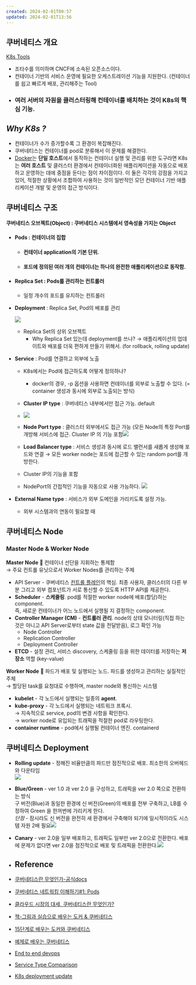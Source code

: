 ```yaml
---
created: 2024-02-01T09:57
updated: 2024-02-01T13:56
---
```

## **쿠버네티스 개요**

[K8s Tools](https://overcast.blog/13-kubernetes-tools-your-should-know-in-2024-4e857124c176)

- 조타수를 의미하며 CNCF에 소속된 오픈소스이다.
- 컨테이너 기반의 서비스 운영에 필요한 오케스트레이션 기능을 지원한다. (컨테이너를 쉽고 빠르게 배포, 관리해주는 Tool)
- ### **여러 서버의 자원을 클러스터링해 컨테이너를 배치하는 것**이 K8s의 핵심 기능.
    

## **_Why K8s ?_**

- 컨테이너가 수가 증가할수록 그 환경이 복잡해진다.
- 쿠버네티스는 컨테이너를 pod로 분류해서 이 문제를 해결한다.
- [Docker](app://obsidian.md/Docker)는 **단일 호스트**에서 동작하는 컨테이너 실행 및 관리를 위한 도구라면 K8s는 **여러 호스트** 및 클러스터 환경에서 컨테이너화된 애플리케이션을 자동으로 배포하고 운영하는 데에 중점을 둔다는 점이 차이점이다. 이 둘은 각각의 강점을 가지고 있어, 적절한 상황에서 조합하여 사용하는 것이 일반적인 모던 컨테이너 기반 애플리케이션 개발 및 운영의 접근 방식이다.

## **쿠버네티스 구조**

**쿠버네티스 오브젝트(Object) : 쿠버네티스 시스템에서 영속성을 가지는 Object**

- #### **Pods** : 컨테이너의 집합
    
    - #### 컨테이너 application의 기본 단위. 
        
    - #### 포드에 정의된 여러 개의 컨테이너는 하나의 완전한 애플리케이션으로 동작함.
        
- #### **Replica Set** : Pods를 관리하는 컨트롤러
    
    - 일정 개수의 포드를 유지하는 컨트롤러
- **Deployment** : Replica Set, Pod의 배포를 관리
    
    ![](https://blog.kakaocdn.net/dn/cLoH0P/btq7WVyob2b/MoxhDlL08W61ktDs70cVkk/img.png)
    - Replica Set의 상위 오브젝트
        - Why Replica Set 있는데 deployment를 쓰나? → 애플리케이션의 업데이트와 배포를 더욱 편하게 만들기 위해서. (for rollback, rolling update)
- **Service** : Pod를 연결하고 외부에 노출
    - K8s에서는 Pod에 접근하도록 어떻게 정의하나?
        - docker의 경우, -p 옵션을 사용하면 컨테이너를 외부로 노출할 수 있다. (= container 생성과 동시에 외부로 노출되는 방식)
    - **Cluster IP type** : 쿠버네티스 내부에서만 접근 가능. default
    - ![](https://i.stack.imgur.com/48cdO.png)

    - **Node Port type** : 클러스터 외부에서도 접근 가능 (모든 Node의 특정 Port를 개방해 서비스에 접근. Cluster IP 의 기능 포함![](https://i.stack.imgur.com/tTesc.png)
    - **Load Balancer type** : 서비스 생성과 동시에 로드 밸런서를 새롭게 생성해 포드와 연결 → 모든 worker node는 포드에 접근할 수 있는 random port를 개방한다. 
	- Cluster IP의 기능을 포함
	- NodePort의 간접적인 기능을 자동으로 사용 가능하다.
	![](https://i.stack.imgur.com/LiUCz.png)

- **External Name type** : 서비스가 외부 도메인을 가리키도록 설정 가능.
	- 외부 시스템과의 연동이 필요할 때

## **쿠버네티스 Node**

### **Master Node & Worker Node**

**Master Node** 🔑 컨테이너 선단을 지휘하는 통제함  
→ 주요 컨트롤 유닛으로서 Worker Nodes를 관리하는 주체

- API Server - 쿠버네티스 [컨트롤 플레인](https://kubernetes.io/ko/docs/reference/glossary/?all=true#term-control-plane)의 핵심. 최종 사용자, 클러스터의 다른 부분 그리고 외부 컴포넌트가 서로 통신할 수 있도록 HTTP API를 제공한다.
- **Scheduler** - **스케줄링**. pod를 적절한 worker node에 배포(할당)하는 component.  
    즉, 새로운 컨테이너가 어느 노드에서 실행될 지 결정하는 component.
- **Controller Manager (CM)** - **컨트롤러 관리**. node의 상태 모니터링(직접 하는 것은 아니고 API Server로부터 state 값을 전달받음), 로그 확인 가능
    - Node Controller
    - Replication Controller
    - Deployment Controller
- **ETCD** - 설정 관리, 서비스 discovery, 스케줄링 등을 위한 데이터를 저장하는 **저장소** 역할 (key-value)

**Worker Node** 🔑 파드가 배포 및 실행되는 노드. 파드를 생성하고 관리하는 실질적인 주체  
→ 할당된 task를 요청대로 수행하며, master node와 통신하는 시스템

- **kubelet** - 각 노드에서 실행되는 일종의 **agent**.
- **kube-proxy** - 각 노드에서 실행되는 네트워크 프록시.  
    → 지속적으로 service, pod의 변경 사항을 확인한다.  
    → worker node로 유입되는 트래픽을 적절한 pod로 라우팅한다.
- **container runtime** - pod에서 실행될 컨테이너 엔진. containerd

## **쿠버네티스 Deployment**

- **Rolling update** - 정해진 비율만큼의 파드만 점진적으로 배포. 최소한의 오버헤드와 다운타임  
    ![](https://blog.kakaocdn.net/dn/cr1u0N/btrcHEqx8a9/cCSOcRVlKzBpc89rWjkWY0/img.png)
- **Blue/Green** - ver 1.0 과 ver 2.0 을 구성하고, 트래픽을 ver 2.0 쪽으로 전환하는 방식  
    구 버전(Blue)과 동일한 환경에 신 버전(Green)의 배포를 전부 구축하고, LB를 수정하여 Green 을 한꺼번에 가리키게 한다.  
    _단점_ - 잠시라도 신 버전을 완전히 새 환경에서 구축해야 되기에 일시적이라도 시스템 자원 2배 필요![](https://blog.kakaocdn.net/dn/6Q47k/btrcEv9a1m0/jfXRvfafjlXPYunkKyuink/img.png)
- **Canary** - ver 2.0을 일부 배포하고, 트래픽도 일부만 ver 2.0으로 전환한다. 배포에 문제가 없다면 ver 2.0을 점진적으로 배포 및 트래픽을 전환한다.![](https://blog.kakaocdn.net/dn/ektrH9/btrcGkMSpor/iiPKVFeVexp4TV92nNAtDk/img.png)
- ## **Reference**
    

- [쿠버네티스란 무엇인가-공식docs](https://kubernetes.io/ko/docs/concepts/overview/)
- [쿠버네티스 네트워킹 이해하기#1: Pods](https://coffeewhale.com/k8s/network/2019/04/19/k8s-network-01/)
- [클라우드 시장의 대세, 쿠버네티스란 무엇인가?](https://www.youtube.com/watch?v=JNc11rxLtmE)
- [책-그림과 실습으로 배우는 도커 & 쿠버네티스](https://www.yes24.com/Product/Goods/108431011)
- [15단계로 배우는 도커와 쿠버네티스](app://obsidian.md/15%EB%8B%A8%EA%B3%84%EB%A1%9C%20%EB%B0%B0%EC%9A%B0%EB%8A%94%20%EB%8F%84%EC%BB%A4%EC%99%80%20%EC%BF%A0%EB%B2%84%EB%84%A4%ED%8B%B0%EC%8A%A4)
- [예제로 배우는 쿠버네티스](https://essem-dev.medium.com/%EC%98%88%EC%A0%9C%EB%A1%9C-%EB%B0%B0%EC%9A%B0%EB%8A%94-%EC%BF%A0%EB%B2%84%EB%84%A4%ED%8B%B0%EC%8A%A4-4b9751b23962)
- [End to end devops](https://blog.devops.dev/end-to-end-devsecops-kubernetes-project-4259f90722ef)
- [Service Type Comparison](https://stackoverflow.com/questions/41509439/whats-the-difference-between-clusterip-nodeport-and-loadbalancer-service-types)
- [K8s deployment update](https://nearhome.tistory.com/106)